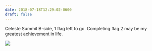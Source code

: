 ```yaml
---
date: 2018-07-18T12:29:02-0600
draft: false
---
```


Celeste Summit B-side, 1 flag left to go. Completing flag 2 may be my greatest achievement in life.

![](/images/2018/8b7abdb591.jpg)

